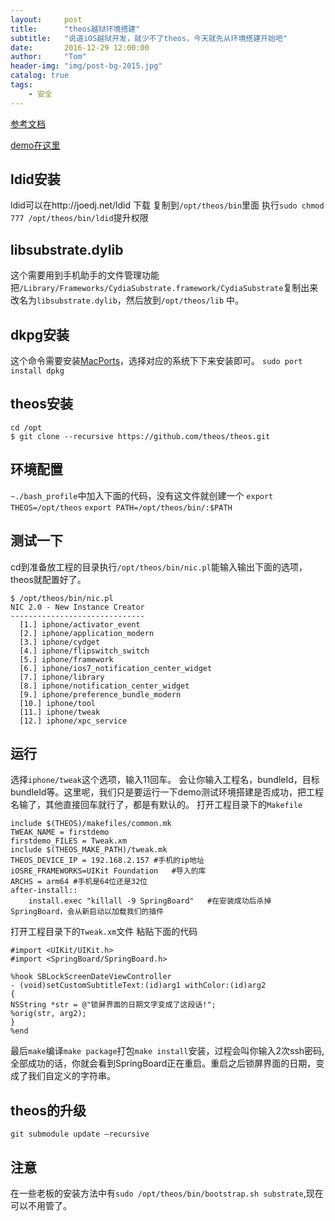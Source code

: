 ```yaml
---
layout:     post
title:      "theos越狱环境搭建"
subtitle:   "说道iOS越狱开发，就少不了theos，今天就先从环境搭建开始吧"
date:       2016-12-29 12:00:00
author:     "Tom"
header-img: "img/post-bg-2015.jpg"
catalog: true
tags:
    - 安全
---
```


[参考文档](https://github.com/theos/theos/wiki/Installation)

[demo在这里](https://github.com/YasinTian/TheosFirstDemo/tree/master)

## ldid安装

ldid可以在http://joedj.net/ldid 下载
复制到`/opt/theos/bin`里面
执行`sudo chmod 777 /opt/theos/bin/ldid`提升权限

## libsubstrate.dylib

这个需要用到手机助手的文件管理功能把`/Library/Frameworks/CydiaSubstrate.framework/CydiaSubstrate`复制出来
改名为`libsubstrate.dylib`，然后放到`/opt/theos/lib` 中。

## dkpg安装

这个命令需要安装[MacPorts](https://www.macports.org/install.php)，选择对应的系统下下来安装即可。
`sudo port install dpkg`

## theos安装

```
cd /opt
$ git clone --recursive https://github.com/theos/theos.git
```

## 环境配置

`~./bash_profile`中加入下面的代码，没有这文件就创建一个
`export THEOS=/opt/theos`
`export PATH=/opt/theos/bin/:$PATH`

## 测试一下

cd到准备放工程的目录执行`/opt/theos/bin/nic.pl`能输入输出下面的选项，theos就配置好了。

```
$ /opt/theos/bin/nic.pl
NIC 2.0 - New Instance Creator
------------------------------
  [1.] iphone/activator_event
  [2.] iphone/application_modern
  [3.] iphone/cydget
  [4.] iphone/flipswitch_switch
  [5.] iphone/framework
  [6.] iphone/ios7_notification_center_widget
  [7.] iphone/library
  [8.] iphone/notification_center_widget
  [9.] iphone/preference_bundle_modern
  [10.] iphone/tool
  [11.] iphone/tweak
  [12.] iphone/xpc_service
```

## 运行

选择`iphone/tweak`这个选项，输入11回车。
会让你输入工程名，bundleId，目标bundleId等。这里呢，我们只是要运行一下demo测试环境搭建是否成功，把工程名输了，其他直接回车就行了，都是有默认的。
打开工程目录下的`Makefile`


```
include $(THEOS)/makefiles/common.mk
TWEAK_NAME = firstdemo
firstdemo_FILES = Tweak.xm
include $(THEOS_MAKE_PATH)/tweak.mk
THEOS_DEVICE_IP = 192.168.2.157	#手机的ip地址
iOSRE_FRAMEWORKS=UIKit Foundation	#导入的库
ARCHS = arm64 #手机是64位还是32位
after-install::
	install.exec "killall -9 SpringBoard"	#在安装成功后杀掉SpringBoard，会从新启动以加载我们的插件
```

打开工程目录下的`Tweak.xm`文件
粘贴下面的代码

```
#import <UIKit/UIKit.h>
#import <SpringBoard/SpringBoard.h>

%hook SBLockScreenDateViewController
- (void)setCustomSubtitleText:(id)arg1 withColor:(id)arg2
{
NSString *str = @"锁屏界面的日期文字变成了这段话!";
%orig(str, arg2);
}
%end

```

最后`make`编译`make package`打包`make install`安装，过程会叫你输入2次ssh密码,全部成功的话，你就会看到SpringBoard正在重启。重启之后锁屏界面的日期，变成了我们自定义的字符串。


## theos的升级

`git submodule update –recursive`

## 注意

在一些老板的安装方法中有`sudo /opt/theos/bin/bootstrap.sh substrate`,现在可以不用管了。
